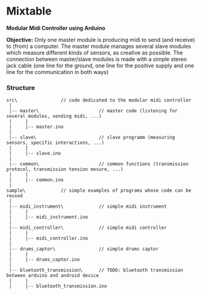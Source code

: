 # Mixtable
**Modular Midi Controller using Arduino**

**Objective:** Only one master module is producing midi to send (and receive) to (from) a computer. The master module manages several slave modules which measure different kinds of sensors, as creative as possible. The connection between master/slave modules is made with a simple stereo jack cable (one line for the ground, one line for the positive supply and one line for the communication in both ways)

### Structure

```
src\                // code dedicated to the modular midi controller
 |
 |-- master\                      // master code (listening for several modules, sending midi, ...)
 |     |
 |     |-- master.ino
 |
 |-- slave\                       // slave programm (measuring sensors, specific interactions, ...)
 |     |
 |     |-- slave.ino
 |
 |-- common\                      // common functions (transmission protocol, transmission tension mesure, ...)
 |     |
 |     |-- common.ino
 |
sample\             // simple examples of programs whose code can be reused
 |
 |-- midi_instrument\             // simple midi instrument
 |     |
 |     |-- midi_instrument.ino
 |
 |-- midi_controller\             // simple midi controller
 |     |
 |     |-- midi_controller.ino
 |
 |-- drums_captor\                // simple drums captor
 |     |
 |     |-- drums_captor.ino
 |
 |-- bluetooth_transmission\      // TODO: bluetooth transmission between arduino and android device
 |     |
 |     |-- bluetooth_transmission.ino
```
